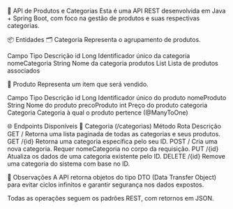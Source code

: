 🧾 API de Produtos e Categorias
Esta é uma API REST desenvolvida em Java + Spring Boot, com foco na gestão de produtos e suas respectivas categorias.

📦 Entidades
🗂️ Categoria
Representa o agrupamento de produtos.

Campo	Tipo	Descrição
id	Long	Identificador único da categoria
nomeCategoria	String	Nome da categoria
produtos	List<Produto>	Lista de produtos associados

🛒 Produto
Representa um item que será vendido.

Campo	Tipo	Descrição
id	Long	Identificador único do produto
nomeProduto	String	Nome do produto
precoProduto	int	Preço do produto
categoria	Categoria	Categoria à qual o produto pertence (@ManyToOne)

🌐 Endpoints Disponíveis
📁 Categoria (/categorias)
Método	Rota	Descrição
GET	/	Retorna uma lista paginada de todas as categorias e seus produtos.
GET	/{id}	Retorna uma categoria específica pelo seu ID.
POST	/	Cria uma nova categoria. Requer nomeCategoria no corpo da requisição.
PUT	/{id}	Atualiza os dados de uma categoria existente pelo ID.
DELETE	/{id}	Remove uma categoria do sistema com base no ID.

🧾 Observações
A API retorna objetos do tipo DTO (Data Transfer Object) para evitar ciclos infinitos e garantir segurança nos dados expostos.

Todas as operações seguem os padrões REST, com retornos em JSON.
